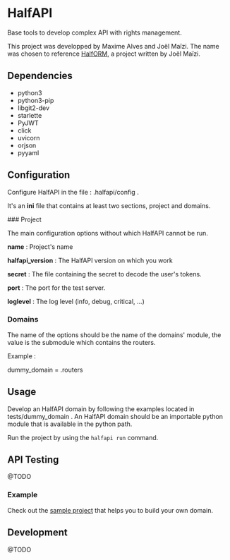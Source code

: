 # HalfAPI

Base tools to develop complex API with rights management.

This project was developped by Maxime Alves and Joël Maïzi. The name was chosen
to reference [HalfORM](https://github.com/collorg/halfORM), a project written by Joël Maïzi.


## Dependencies

- python3
- python3-pip
- libgit2-dev
- starlette
- PyJWT
- click
- uvicorn
- orjson
- pyyaml


## Configuration

Configure HalfAPI in the file : .halfapi/config .

It's an **ini** file that contains at least two sections, project and domains.


### Project

The main configuration options without which HalfAPI cannot be run.

**name** : Project's name

**halfapi_version** : The HalfAPI version on which you work

**secret** : The file containing the secret to decode the user's tokens.

**port** : The port for the test server.

**loglevel** : The log level (info, debug, critical, ...)


### Domains

The name of the options should be the name of the domains' module, the value is the
submodule which contains the routers.

Example :

dummy_domain = .routers


## Usage

Develop an HalfAPI domain by following the examples located in
tests/dummy_domain . An HalfAPI domain should be an importable python module
that is available in the python path.

Run the project by using the `halfapi run` command.


## API Testing

@TODO


### Example

Check out the [sample project](https://github.com/halfAPI/halfapi_sample_project)
that helps you to build your own domain.


## Development

@TODO
